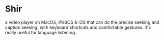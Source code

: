 # Shir
a video player on MacOS, iPadOS &amp; iOS that can do the precise seeking and caption seeking. 
with keyboard shortcuts and comfortable gestures.
It's really useful for language listening.
